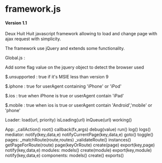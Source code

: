# framework.js

#### Version 1.1

Deux Huit Huit javascript framework allowing to load and change page with ajax request with simplicity.

The framework use jQuery and extends some functionality.

Global.js :

Add some flag value on the jquery object to detect the browser used

$.unsupported : true if it's MSIE less than version 9

$.iphone : true for userAgent containing 'iPhone' or 'iPod'

$.ios : true when iPhone is true or userAgent contain 'iPad'

$.mobile : true when ios is true or userAgent contain 'Android','mobile' or 'phone'


Loader:
	load(url, priority) 
	isLoading(url) 
	inQueue(url) 
	working() 
	
App:
	_callAction()
	root()
	callback(fx,args)
	debug(value)
	run()
	log()
	logs() 
	mediator: 
		notify(key,data,e)
		notifyCurrentPage(key,data,e)
		goto()
		toggle()
	pages: 
		_matchRoute(route,routes)
		_validateRoute()
		instances()
		getPageForRoute(route) 
		page(keyOrRoute) 
		create(page) 
		export(key,page) 
		notify(key,data,e) 
	modules:
		models()
		create(module) 
		export(key,module) 
		notify(key,data,e) 
	components:
		models()
		create()
		exports()
		